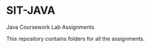 # SIT-JAVA
Java Coursework Lab Assignments

This repository contains folders for all the assignments.
